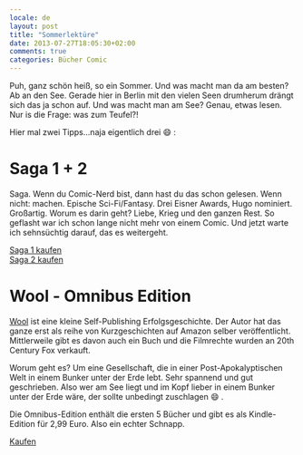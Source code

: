 ```yaml
---
locale: de
layout: post
title: "Sommerlektüre"
date: 2013-07-27T18:05:30+02:00
comments: true
categories: Bücher Comic
---
```

Puh, ganz schön heiß, so ein Sommer. Und was macht man da am besten? Ab an den
See. Gerade hier in Berlin mit den vielen Seen drumherum drängt sich das ja
schon auf. Und was macht man am See? Genau, etwas lesen.  Nur is die Frage: was
zum Teufel?!

Hier mal zwei Tipps...naja eigentlich drei :smile: :

# Saga 1 + 2

Saga. Wenn du Comic-Nerd bist, dann hast du das schon gelesen. Wenn nicht:
machen. Epische Sci-Fi/Fantasy.  Drei Eisner Awards, Hugo nominiert. Großartig.
Worum es darin geht? Liebe, Krieg und den ganzen Rest. So geflasht war ich
schon lange nicht mehr von einem Comic. Und jetzt warte ich sehnsüchtig darauf,
das es weitergeht.

[Saga 1 kaufen](http://amzn.to/11mCI9b)    
[Saga 2 kaufen](http://amzn.to/14azSYC)

# Wool - Omnibus Edition

[Wool](http://amzn.to/15nJaO3) ist eine kleine Self-Publishing Erfolgsgeschichte. Der Autor hat das ganze
erst als reihe von Kurzgeschichten auf Amazon selber veröffentlicht. Mittlerweile
gibt es davon auch ein Buch und die Filmrechte wurden an 20th Century Fox verkauft.

Worum geht es? Um eine Gesellschaft, die in einer Post-Apokalyptischen Welt in einem
Bunker unter der Erde lebt. Sehr spannend und gut geschrieben. Also wer am See liegt
und im Kopf lieber in einem Bunker unter der Erde wäre, der sollte unbedingt
zuschlagen :smile: .

Die Omnibus-Edition enthält die ersten 5 Bücher und gibt es als Kindle-Edition für
2,99 Euro. Also ein echter Schnapp.

[Kaufen](http://amzn.to/15nJaO3)
